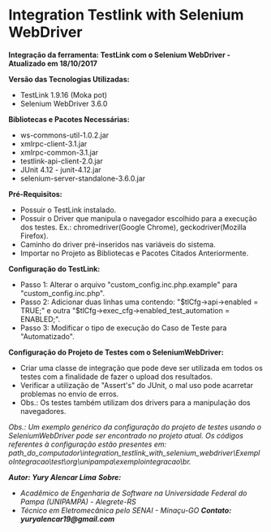# Integration Testlink with Selenium WebDriver
**Integração da ferramenta: TestLink com o Selenium WebDriver - Atualizado em 18/10/2017**

**Versão das Tecnologias Utilizadas:**
*  TestLink 1.9.16 (Moka pot)
*  Selenium WebDriver 3.6.0

**Bibliotecas e Pacotes Necessárias:**
*  ws-commons-util-1.0.2.jar
*  xmlrpc-client-3.1.jar
*  xmlrpc-common-3.1.jar
*  testlink-api-client-2.0.jar
*  JUnit 4.12 - junit-4.12.jar
*  selenium-server-standalone-3.6.0.jar

**Pré-Requisitos:**
*  Possuir o TestLink instalado.
*  Possuir o Driver que manipula o navegador escolhido para a execução dos testes. Ex.: chromedriver(Google Chrome), geckodriver(Mozilla Firefox).
*  Caminho do driver pré-inseridos nas variáveis do sistema.
*  Importar no Projeto as Bibliotecas e Pacotes Citados Anteriormente.

**Configuração do TestLink:**
*  Passo 1: Alterar o arquivo "custom\_config.inc.php.example" para "custom_config.inc.php".
*  Passo 2: Adicionar duas linhas uma contendo: "$tlCfg->api->enabled = TRUE;" e outra "$tlCfg->exec_cfg->enabled_test_automation = ENABLED;".
*  Passo 3: Modificar o tipo de execução do Caso de Teste para "Automatizado".

**Configuração do Projeto de Testes com o SeleniumWebDriver:**
*  Criar uma classe de integração que pode deve ser utilizada em todos os testes com a finalidade de fazer o upload dos resultados.
*  Verificar a utilização de "Assert's" do JUnit, o mal uso pode acarretar problemas no envio de erros.
*  Obs.: Os testes também utilizam dos drivers para a manipulação dos navegadores.

_Obs.: Um exemplo genérico da configuração do projeto de testes usando o SeleniumWebDriver pode ser encontrado no projeto atual. Os códigos referentes à configuração estão presentes em: path\_do\_computador\integration\_testlink\_with\_selenium\_webdriver\ExemploIntegracao\test\org\unipampa\exemplointegracao\br._

**_Autor: Yury Alencar Lima_**
**_Sobre:_**
*  _Acadêmico de Engenharia de Software na Universidade Federal do Pampa (UNIPAMPA) - Alegrete-RS_
*  _Técnico em Eletromecânica pelo SENAI - Minaçu-GO_
**_Contato: yuryalencar19@gmail.com_**